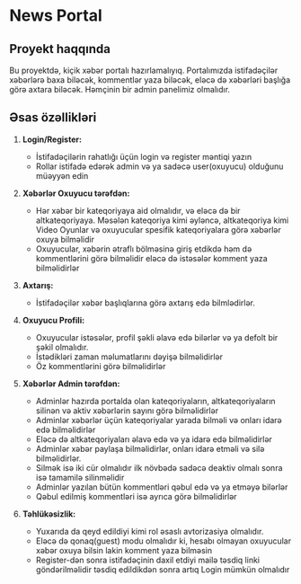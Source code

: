 # News Portal

## Proyekt haqqında

Bu proyektdə, kiçik xəbər portalı hazırlamalıyıq. Portalımızda istifadəçilər xəbərlərə baxa biləcək, kommentlər yaza biləcək, eləcə də xəbərləri başlığa görə axtara biləcək. Həmçinin bir admin panelimiz olmalıdır.

## Əsas özəllikləri

1. **Login/Register:**

   - İstifadəçilərin rahatlığı üçün login və register məntiqi yazın
   - Rollar istifadə edərək admin və ya sadəcə user(oxuyucu) olduğunu müəyyən edin

2. **Xəbərlər Oxuyucu tərəfdən:**

   - Hər xəbər bir kateqoriyaya aid olmalıdır, və eləcə də bir altkateqoriyaya. Məsələn kateqoriya kimi əyləncə, altkateqoriya kimi Video Oyunlar və oxuyucular spesifik kateqoriyalara görə xəbərlər oxuya bilməlidir
   - Oxuyucular, xəbərin ətraflı bölməsinə giriş etdikdə həm də kommentlərini görə bilməlidir eləcə də istəsələr komment yaza bilməlidirlər

3. **Axtarış:**

   - İstifadəçilər xəbər başlıqlarına görə axtarış edə bilmlədirlər.

4. **Oxuyucu Profili:**

   - Oxuyucular istəsələr, profil şəkli əlavə edə bilərlər və ya defolt bir şəkil olmalıdır.
   - İstədikləri zaman məlumatlarını dəyişə bilməlidirlər
   - Öz kommentlərini görə bilməlidirlər

5. **Xəbərlər Admin tərəfdən:**

   - Adminlər hazırda portalda olan kateqoriyaların, altkateqoriyaların silinən və aktiv xəbərlərin sayını görə bilməlidirlər
   - Adminlər xəbərlər üçün kateqoriyalar yarada bilməli və onları idarə edə bilməlidirlər
   - Eləcə də altkateqoriyaları əlavə edə və ya idarə edə bilməlidirlər
   - Adminlər xəbər paylaşa bilməlidirlər, onları idarə etməli və silə bilməlidirlər.
   - Silmək isə iki cür olmalıdır ilk növbədə sadəcə deaktiv olmalı sonra isə tamamilə silinməlidir
   - Adminlər yazılan bütün kommentləri qəbul edə və ya etməyə bilərlər
   - Qəbul edilmiş kommentləri isə ayrıca görə bilməlidirlər

6. **Təhlükəsizlik:**

   - Yuxarıda da qeyd edildiyi kimi rol əsaslı avtorizasiya olmalıdır.
   - Eləcə də qonaq(guest) modu olmalıdır ki, hesabı olmayan oxuyucular xəbər oxuya bilsin lakin komment yaza bilməsin
   - Register-dən sonra istifadəçinin daxil etdiyi mailə təsdiq linki göndərilməlidir təsdiq edildikdən sonra artıq Login mümkün olmalıdır
